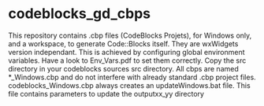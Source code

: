 # codeblocks_gd_cbps
This repository contains .cbp files (CodeBlocks Projets), for Windows only, and a workspace, to generate Code::Blocks itself.
They are wxWidgets version independant.
This is achieved by configuring global environment variables.
Have a look to Env_Vars.pdf to set them correctly.
Copy the src directory in your codeblocks sources src directory.
All cbps are named *_Windows.cbp and do not interfere with already standard .cbp project files.
codeblocks_Windows.cbp always creates an updateWindows.bat file. This file contains parameters to update the outputxx_yy directory

